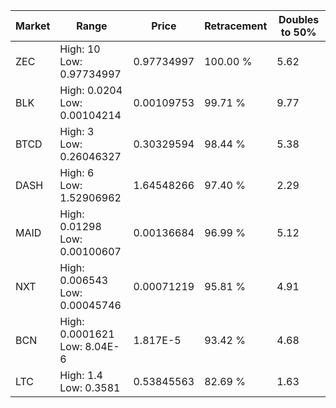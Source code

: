 | Market | Range | Price| Retracement | Doubles to 50% |
| --- | --- | --- | --- | --- |
| ZEC | High: 10<br />Low: 0.97734997 | 0.97734997 | 100.00 % | 5.62 |
| BLK | High: 0.0204<br />Low: 0.00104214 | 0.00109753 | 99.71 % | 9.77 |
| BTCD | High: 3<br />Low: 0.26046327 | 0.30329594 | 98.44 % | 5.38 |
| DASH | High: 6<br />Low: 1.52906962 | 1.64548266 | 97.40 % | 2.29 |
| MAID | High: 0.01298<br />Low: 0.00100607 | 0.00136684 | 96.99 % | 5.12 |
| NXT | High: 0.006543<br />Low: 0.00045746 | 0.00071219 | 95.81 % | 4.91 |
| BCN | High: 0.0001621<br />Low: 8.04E-6 | 1.817E-5 | 93.42 % | 4.68 |
| LTC | High: 1.4<br />Low: 0.3581 | 0.53845563 | 82.69 % | 1.63 |

